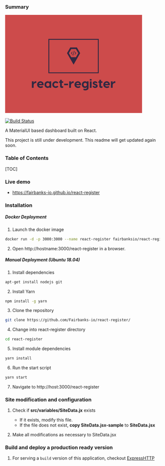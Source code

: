 
### Summary
![react-register](https://raw.githubusercontent.com/Fairbanks-io/react-register/develop/imgs/react-register-sm.png)

[![Build Status](https://travis-ci.com/Fairbanks-io/react-register.svg?branch=develop)](https://travis-ci.com/Fairbanks-io/react-register)

A MaterialUI based dashboard built on React.

This project is still under development. This readme will get updated again soon.


### Table of Contents
[TOC]

### Live demo
- https://fairbanks-io.github.io/react-register

### Installation

##### Docker Deployment
1. Launch the docker image
```bash
docker run -d -p 3000:3000 --name react-register fairbanksio/react-register
```
2. Open http://hostname:3000/react-register in a browser.

##### Manual Deployment (Ubuntu 18.04)
1. Install dependencies
```bash
apt-get install nodejs git
```
2. Install Yarn
```bash
npm install -g yarn
```
3. Clone the repository
```bash
git clone https://github.com/Fairbanks-io/react-register/
```
4. Change into react-register directory
```bash
cd react-register
```
5. Install module dependencies
```bash
yarn install
```
6. Run the start script
```bash
yarn start
```
7. Navigate to http://host:3000/react-register

### Site modification and configuration
1. Check if **src/variables/SiteData.jx** exists
	- If it exists, modify this file.
	- If the file does not exist, **copy SiteData.jsx-sample** to **SiteData.jsx**

2. Make all modifications as necessary to SiteData.jsx


### Build and deploy a production ready version
1. For serving a `build` version of this application, checkout [ExpressHTTP](https://github.com/jonfairbanks/ExpressHTTP)
